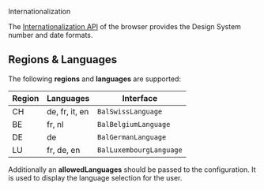 <bal-doc-banner id="anchor--development-internationalization--page" subtitle="Development">Internationalization</bal-doc-banner>

The [Internationalization API](https://developer.mozilla.org/en-US/docs/Web/JavaScript/Reference/Global_Objects/Intl) of the browser
provides the Design System number and date formats.

## Regions & Languages

The following **regions** and **languages** are supported:

| Region | Languages      | Interface               |
| ------ | -------------- | ----------------------- |
| CH     | de, fr, it, en | `BalSwissLanguage`      |
| BE     | fr, nl         | `BalBelgiumLanguage`    |
| DE     | de             | `BalGermanLanguage`     |
| LU     | fr, de, en     | `BalLuxembourgLanguage` |

Additionally an **allowedLanguages** should be passed to the configuration.
It is used to display the language selection for the user.
